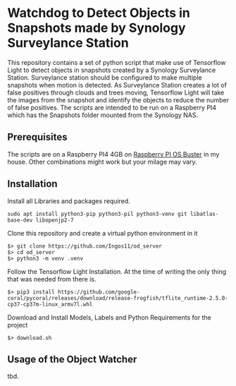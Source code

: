 # Watchdog to Detect Objects in Snapshots made by Synology Surveylance Station
This repository contains a set of python script that make use of Tensorflow Light to detect
objects in snapshots created by a Synology Surveylance Station. Surveylance station should
be configured to make multiple snapshots when motion is detected. As Surveylance Station creates
a lot of false positives through clouds and trees moving, Tensorflow Light will take
the images from the snapshot and identify the objects to reduce the number of false positives.
The scripts are intended to be run on a Raspberry PI4 which has the Snapshots folder mounted
from the Synology NAS.

## Prerequisites
The scripts are on a Raspberry PI4 4GB on [Raspberry PI OS Buster](https://downloads.raspberrypi.org/raspios_lite_armhf/images/raspios_lite_armhf-2021-01-12/2021-01-11-raspios-buster-armhf-lite.zip) in my house. Other combinations
might work but your milage may vary. 

## Installation
Install all Libraries and packages required.
```
sudo apt install python3-pip python3-pil python3-venv git libatlas-base-dev libopenjp2-7
```
Clone this repository and create a virtual python environment in it
```
$> git clone https://github.com/Ingos11/od_server
$> cd od_server
$> python3 -m venv .venv
```
Follow the Tensorflow Light Installation. At the time of writing the only thing that
was needed from there is.
```
$> pip3 install https://github.com/google-coral/pycoral/releases/download/release-frogfish/tflite_runtime-2.5.0-cp37-cp37m-linux_armv7l.whl

```
Download and Install Models, Labels and Python Requirements for the project
```
$> download.sh
```

## Usage of the Object Watcher
tbd.